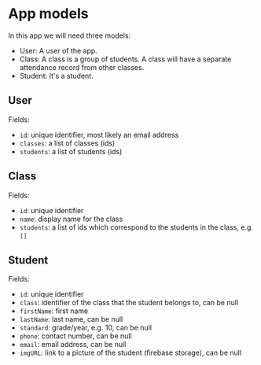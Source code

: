 # App models

In this app we will need three models:

- User: A user of the app.
- Class: A class is a group of students. A class will have a separate attendance record from other classes.
- Student: It's a student.

## User

Fields:

- `id`: unique identifier, most likely an email address
- `classes`: a list of classes (ids)
- `students`: a list of students (ids)

## Class

Fields:

- `id`: unique identifier
- `name`: display name for the class
- `students`: a list of ids which correspond to the students in the class, e.g. `[]`

## Student

Fields:

- `id`: unique identifier
- `class`: identifier of the class that the student belongs to, can be null
- `firstName`: first name
- `lastName`: last name, can be null
- `standard`: grade/year, e.g. 10, can be null
- `phone`: contact number, can be null
- `email`: email address, can be null
- `imgURL`: link to a picture of the student (firebase storage), can be null
